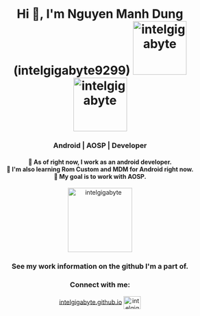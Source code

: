 <h1 align="center">Hi 👋, I'm Nguyen Manh Dung (intelgigabyte9299) <img width="125" src="https://intelgigabyte.com/ghpvc/?username=intelgigabyte&style=flat-square" alt="intelgigabyte">
<img width="125" src="https://img.shields.io/badge/dynamic/json?logo=github&label=GitHub+Followers&labelColor=282c34&color=181717&query=%24.data.totalSubs&url=https%3A%2F%2Fapi.spencerwoo.com%2Fsubstats%2F%3Fsource%3Dgithub%26queryKey%3Dalthafvly&longCache=true" alt="intelgigabyte">
 </h1>
<h3 align="center">Android | AOSP | Developer</h3>
<h4 align="center">
🔭 As of right now, I work as an android developer.<br>
🌱 I'm also learning Rom Custom and MDM for Android right now.<br>
👯 My goal is to work with AOSP.<br>
</h4>
<p align="center"><img height="150" src="https://github-readme-stats.vercel.app/api?username=intelgigabyte&include_all_commits=true&theme=onedark&count_private=true" alt="intelgigabyte"> 
<h3 align="center">See my work information on the github I'm a part of.</h3>

<h3 align="center">Connect with me:</h3>
<p align="center">
<a href="intelgigabyte.githubmio" target="blank">intelgigabyte.github.io</a>
<a href="https://t.me/intelgigabyte" target="blank"><img align="center" src="https://upload.wikimedia.org/wikipedia/commons/8/82/Telegram_logo.svg" alt="intelgigabyte" height="30" width="40" />
</a></p>
